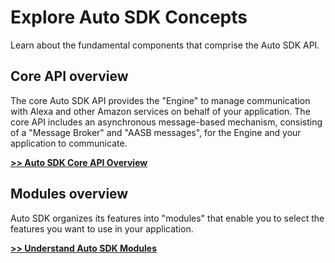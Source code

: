 # Explore Auto SDK Concepts

Learn about the fundamental components that comprise the Auto SDK API.

## Core API overview

The core Auto SDK API provides the "Engine" to manage communication with Alexa and other Amazon services on behalf of your application. The core API includes an asynchronous message-based mechanism, consisting of a "Message Broker" and "AASB messages", for the Engine and your application to communicate.

**[>> Auto SDK Core API Overview](./core-api-overview.md)**

## Modules overview

Auto SDK organizes its features into "modules" that enable you to select the features you want to use in your application.

**[>> Understand Auto SDK Modules](./modules-overview.md)**
